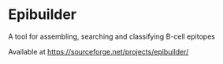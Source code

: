 # Epibuilder
A tool for assembling, searching and classifying B-cell epitopes

Available at https://sourceforge.net/projects/epibuilder/
